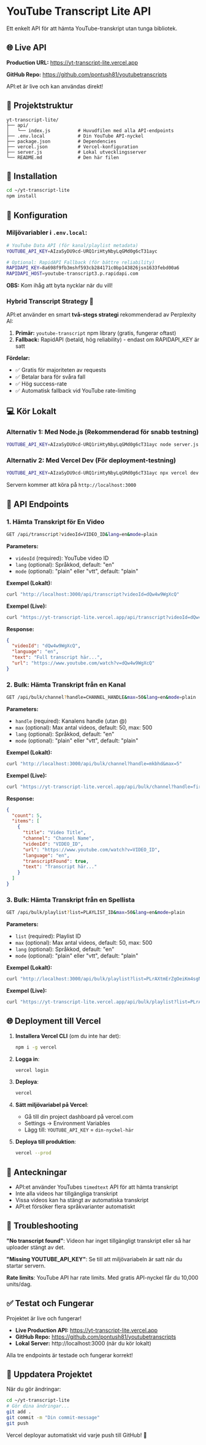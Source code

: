 # YouTube Transcript Lite API

Ett enkelt API för att hämta YouTube-transkript utan tunga bibliotek.

## 🌐 Live API

**Production URL:** https://yt-transcript-lite.vercel.app

**GitHub Repo:** https://github.com/pontush81/youtubetranscripts

API:et är live och kan användas direkt!

## 📁 Projektstruktur

```
yt-transcript-lite/
├── api/
│   └── index.js          # Huvudfilen med alla API-endpoints
├── .env.local            # Din YouTube API-nyckel
├── package.json          # Dependencies
├── vercel.json           # Vercel-konfiguration
├── server.js             # Lokal utvecklingsserver
└── README.md             # Den här filen
```

## 🚀 Installation

```bash
cd ~/yt-transcript-lite
npm install
```

## 🔑 Konfiguration

### Miljövariabler i `.env.local`:

```bash
# YouTube Data API (för kanal/playlist metadata)
YOUTUBE_API_KEY=AIzaSyDU9cd-URQ1riHtyNbyLqGMd0g6cT31ayc

# Optional: RapidAPI Fallback (för bättre reliability)
RAPIDAPI_KEY=8a698f9fb3mshf593cb284171c0bp143826jsn1633febd00a6
RAPIDAPI_HOST=youtube-transcript3.p.rapidapi.com
```

**OBS:** Kom ihåg att byta nycklar när du vill!

### Hybrid Transcript Strategy 🚀

API:et använder en smart **två-stegs strategi** rekommenderad av Perplexity AI:

1. **Primär:** `youtube-transcript` npm library (gratis, fungerar oftast)
2. **Fallback:** RapidAPI (betald, hög reliability) - endast om RAPIDAPI_KEY är satt

**Fördelar:**
- ✅ Gratis för majoriteten av requests
- ✅ Betalar bara för svåra fall
- ✅ Hög success-rate
- ✅ Automatisk fallback vid YouTube rate-limiting

## 💻 Kör Lokalt

### Alternativ 1: Med Node.js (Rekommenderad för snabb testning)
```bash
YOUTUBE_API_KEY=AIzaSyDU9cd-URQ1riHtyNbyLqGMd0g6cT31ayc node server.js
```

### Alternativ 2: Med Vercel Dev (För deployment-testning)
```bash
YOUTUBE_API_KEY=AIzaSyDU9cd-URQ1riHtyNbyLqGMd0g6cT31ayc npx vercel dev
```

Servern kommer att köra på `http://localhost:3000`

## 📡 API Endpoints

### 1. **Hämta Transkript för En Video**
```bash
GET /api/transcript?videoId=VIDEO_ID&lang=en&mode=plain
```

**Parameters:**
- `videoId` (required): YouTube video ID
- `lang` (optional): Språkkod, default: "en"
- `mode` (optional): "plain" eller "vtt", default: "plain"

**Exempel (Lokalt):**
```bash
curl "http://localhost:3000/api/transcript?videoId=dQw4w9WgXcQ"
```

**Exempel (Live):**
```bash
curl "https://yt-transcript-lite.vercel.app/api/transcript?videoId=dQw4w9WgXcQ"
```

**Response:**
```json
{
  "videoId": "dQw4w9WgXcQ",
  "language": "en",
  "text": "Full transcript här...",
  "url": "https://www.youtube.com/watch?v=dQw4w9WgXcQ"
}
```

### 2. **Bulk: Hämta Transkript från en Kanal**
```bash
GET /api/bulk/channel?handle=CHANNEL_HANDLE&max=50&lang=en&mode=plain
```

**Parameters:**
- `handle` (required): Kanalens handle (utan @)
- `max` (optional): Max antal videos, default: 50, max: 500
- `lang` (optional): Språkkod, default: "en"
- `mode` (optional): "plain" eller "vtt", default: "plain"

**Exempel (Lokalt):**
```bash
curl "http://localhost:3000/api/bulk/channel?handle=mkbhd&max=5"
```

**Exempel (Live):**
```bash
curl "https://yt-transcript-lite.vercel.app/api/bulk/channel?handle=fireship&max=5"
```

**Response:**
```json
{
  "count": 5,
  "items": [
    {
      "title": "Video Title",
      "channel": "Channel Name",
      "videoId": "VIDEO_ID",
      "url": "https://www.youtube.com/watch?v=VIDEO_ID",
      "language": "en",
      "transcriptFound": true,
      "text": "Transcript här..."
    }
  ]
}
```

### 3. **Bulk: Hämta Transkript från en Spellista**
```bash
GET /api/bulk/playlist?list=PLAYLIST_ID&max=50&lang=en&mode=plain
```

**Parameters:**
- `list` (required): Playlist ID
- `max` (optional): Max antal videos, default: 50, max: 500
- `lang` (optional): Språkkod, default: "en"
- `mode` (optional): "plain" eller "vtt", default: "plain"

**Exempel (Lokalt):**
```bash
curl "http://localhost:3000/api/bulk/playlist?list=PLrAXtmErZgOeiKm4sgNOknGvNjby9efdf&max=5"
```

**Exempel (Live):**
```bash
curl "https://yt-transcript-lite.vercel.app/api/bulk/playlist?list=PLrAXtmErZgOeiKm4sgNOknGvNjby9efdf&max=5"
```

## 🌐 Deployment till Vercel

1. **Installera Vercel CLI** (om du inte har det):
   ```bash
   npm i -g vercel
   ```

2. **Logga in**:
   ```bash
   vercel login
   ```

3. **Deploya**:
   ```bash
   vercel
   ```

4. **Sätt miljövariabel på Vercel**:
   - Gå till din project dashboard på vercel.com
   - Settings → Environment Variables
   - Lägg till: `YOUTUBE_API_KEY` = `din-nyckel-här`

5. **Deploya till produktion**:
   ```bash
   vercel --prod
   ```

## 📝 Anteckningar

- API:et använder YouTubes `timedtext` API för att hämta transkript
- Inte alla videos har tillgängliga transkript
- Vissa videos kan ha stängt av automatiska transkript
- API:et försöker flera språkvarianter automatiskt

## 🔧 Troubleshooting

**"No transcript found"**: Videon har inget tillgängligt transkript eller så har uploader stängt av det.

**"Missing YOUTUBE_API_KEY"**: Se till att miljövariabeln är satt när du startar servern.

**Rate limits**: YouTube API har rate limits. Med gratis API-nyckel får du 10,000 units/dag.

## ✅ Testat och Fungerar

Projektet är live och fungerar! 

- **Live Production API:** https://yt-transcript-lite.vercel.app
- **GitHub Repo:** https://github.com/pontush81/youtubetranscripts
- **Lokal Server:** http://localhost:3000 (när du kör lokalt)

Alla tre endpoints är testade och fungerar korrekt!

## 🔄 Uppdatera Projektet

När du gör ändringar:

```bash
cd ~/yt-transcript-lite
# Gör dina ändringar...
git add .
git commit -m "Din commit-message"
git push
```

Vercel deployar automatiskt vid varje push till GitHub! 🚀

